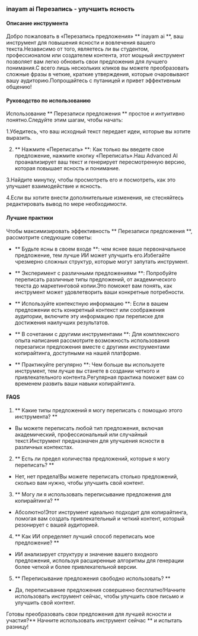### inayam ai Перезапись - улучшить ясность

#### Описание инструмента
Добро пожаловать в «Перезапись предложения» ** inayam ai **, ваш инструмент для повышения ясности и вовлечения вашего текста.Независимо от того, являетесь ли вы студентом, профессионалом или создателем контента, этот мощный инструмент позволяет вам легко обновить свои предложения для лучшего понимания.С всего лишь нескольких кликов вы можете преобразовать сложные фразы в четкие, краткие утверждения, которые очаровывают вашу аудиторию.Попрощайтесь с путаницей и привет эффективным общению!

#### Руководство по использованию
Использование ** Перезаписи предложения ** простое и интуитивно понятно.Следуйте этим шагам, чтобы начать:

1.Убедитесь, что ваш исходный текст передает идеи, которые вы хотите выразить.

2. ** Нажмите «Переписать» **: Как только вы введете свое предложение, нажмите кнопку «Переписать».Наш Advanced AI проанализирует ваш текст и генерирует пересмотренную версию, которая повышает ясность и понимание.

3.Найдите минутку, чтобы просмотреть его и посмотреть, как это улучшает взаимодействие и ясность.

4.Если вы хотите внести дополнительные изменения, не стесняйтесь редактировать вывод по мере необходимости.

#### Лучшие практики
Чтобы максимизировать эффективность ** Перезаписи предложения **, рассмотрите следующие советы:

- ** Будьте ясны в своем входе **: чем яснее ваше первоначальное предложение, тем лучше ИИ может улучшить его.Избегайте чрезмерно сложных структур, которые могут запутать инструмент.

- ** Эксперимент с различными предложениями **: Попробуйте переписать различные типы предложений, от академического текста до маркетинговой копии.Это поможет вам понять, как инструмент может удовлетворить ваши конкретные потребности.

- ** Используйте контекстную информацию **: Если в вашем предложении есть конкретный контекст или соображения аудитории, включите эту информацию при переписке для достижения наилучших результатов.

- ** В сочетании с другими инструментами **: Для комплексного опыта написания рассмотрите возможность использования перезаписи предложения вместе с другими инструментами копирайтинга, доступными на нашей платформе.

- ** Практикуйте регулярно **: Чем больше вы используете инструмент, тем лучше вы станете в создании четкого и привлекательного контента.Регулярная практика поможет вам со временем развить ваши навыки копирайтинга.

#### FAQS

1. ** Какие типы предложений я могу переписать с помощью этого инструмента? **
- Вы можете переписать любой тип предложения, включая академический, профессиональный или случайный текст.Инструмент предназначен для улучшения ясности в различных контекстах.

2. ** Есть ли предел количества предложений, которые я могу переписать? **
- Нет, нет предела!Вы можете переписать столько предложений, сколько вам нужно, чтобы улучшить свой контент.

3. ** Могу ли я использовать переписывание предложения для копирайтинга? **
- Абсолютно!Этот инструмент идеально подходит для копирайтинга, помогая вам создать привлекательный и четкий контент, который резонирует с вашей аудиторией.

4. ** Как ИИ определяет лучший способ переписать мое предложение? **
- ИИ анализирует структуру и значение вашего входного предложения, используя расширенные алгоритмы для генерации более четкой и более привлекательной версии.

5. ** Переписывание предложения свободно использовать? **
- Да, переписывание предложения совершенно бесплатно!Начните использовать инструмент сейчас, чтобы улучшить свое письмо и улучшить свой контент.

Готовы преобразовать свои предложения для лучшей ясности и участия?** Начните использовать инструмент сейчас ** и испытать разницу!